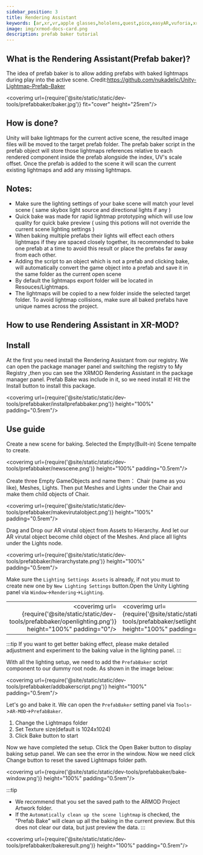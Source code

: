 ```yaml
---
sidebar_position: 3
title: Rendering Assistant
keywords: [ar,xr,vr,apple glasses,hololens,quest,pico,easyAR,vuforia,xrmod,mod,doc,metaverse,facebook,meta,unity]
image: img/xrmod-docs-card.png
description: prefab baker tutorial
---
```


## What is the Rendering Assistant(Prefab baker)?

The idea of prefab baker is to allow adding prefabs with baked lightmaps during play into the active scene.
Credit:https://github.com/nukadelic/Unity-Lightmap-Prefab-Baker

<coverimg  url={require('@site/static/static/dev-tools/prefabbaker/baker.jpg')} fit="cover" height="25rem"/>


## How is done?

Unity will bake lightmaps for the current active scene, the resulted image files will be moved to the target prefab folder. The prefab baker script in the prefab object will store those lightmaps references relative to each rendered component inside the prefab alongside the index, UV's scale offset. Once the prefab is added to the scene it will scan the current existing lightmaps and add any missing lightmaps.

## Notes:
- Make sure the lighting settings of your bake scene will match your level scene ( same skybox light source and directional lights if any )
- Quick bake was made for rapid lightmap prototyping which will use low quality for quick bake preview ( using this potions will not override the current scene lighting settings )
- When baking multiple prefabs their lights will effect each others lightmaps if they are spaced closely together, its recommended to bake one prefab at a time to avoid this result or place the prefabs far away from each other.
- Adding the script to an object which is not a prefab and clicking bake, will automatically convert the game object into a prefab and save it in the same folder as the current open scene
- By default the lightmaps export folder will be located in Resouces/Lightmaps.
- The lightmaps will be copied to a new folder inside the selected target folder. To avoid lightmap collisions, make sure all baked prefabs have unique names across the project.


## How to use Rendering Assistant in XR-MOD?

## Install

At the first you need install the Rendering Assistant from our registry. We can open the package manager panel and switching the registry to My Registry ,then you can see the XRMOD Rendering Assistant in the package manager panel. Prefab Bake was include in it, so we need install it! Hit the Install button to install this package.

<coverimg  url={require('@site/static/static/dev-tools/prefabbaker/installprefabbaker.png')} height="100%" padding="0.5rem"/>

## Use guide

Create a new scene for baking. Selected the Empty(Built-in) Scene tempalte to create.

<coverimg  url={require('@site/static/static/dev-tools/prefabbaker/newscene.png')} height="100%" padding="0.5rem"/>

Create three Empty GameObjects and name them： Chair (name as you like), Meshes, Lights. Then put Meshes and Lights under the Chair and make them child objects of Chair.

<coverimg  url={require('@site/static/static/dev-tools/prefabbaker/makevirutalobject.png')} height="100%" padding="0.5rem"/>

Drag and Drop our AR virutal object from Assets to Hierarchy. And let our AR virutal object  become child object of the Meshes. And place all lights under the Lights node.


<coverimg  url={require('@site/static/static/dev-tools/prefabbaker/hierarchystate.png')} height="100%" padding="0.5rem"/>


Make sure the `Lighting Settings Assets` is already, if not you must to create new one by `New Lighting Settings` button.Open the Unity Lighting panel via `Window`->`Rendering`->`Lighting`.

|||
|--:|:--|
|<coverimg  url={require('@site/static/static/dev-tools/prefabbaker/openlighting.png')} height="100%" padding="0"/>|<coverimg  url={require('@site/static/static/dev-tools/prefabbaker/setlighting.png')} height="100%" padding="0"/>|

:::tip
If you want to get better baking effect, please make detailed adjustment and experiment to the baking value in the lighting panel.
:::

With all the lighting setup, we need to add the `PrefabBaker` script component to our dummy root node. As shown in the image below:

<coverimg  url={require('@site/static/static/dev-tools/prefabbaker/addbakerscript.png')} height="100%" padding="0.5rem"/>

Let's go and bake it. We can open the `PrefabBaker` setting panel via `Tools`->`AR-MOD`->`PrefabBaker`.

1. Change the Lightmaps folder 
2. Set Texture size(default is 1024x1024)
3. Click Bake button to start

Now we have completed the setup. Click the Open Baker button to display baking setup panel. We can see the error in the window. Now we need click Change button to reset the saved Lightmaps folder path.

<coverimg  url={require('@site/static/static/dev-tools/prefabbaker/bake-window.png')} height="100%" padding="0.5rem"/>


:::tip
- We recommend that you set the saved path to the ARMOD Project Artwork folder.
- If the `Automatically clean up the scene lightmap` is checked, the "Prefab Bake" will clean up all the baking in the current preview. But this does not clear our data, but just preview the data.
:::

<coverimg  url={require('@site/static/static/dev-tools/prefabbaker/bakeresult.png')} height="100%" padding="0.5rem"/>
